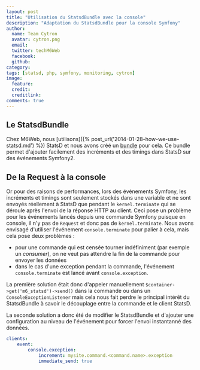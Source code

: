 ```yaml
---
layout: post
title: "Utilisation du StatsdBundle avec la console"
description: "Adaptation du StatsdBundle pour la console Symfony"
author:
  name: Team Cytron
  avatar: cytron.png
  email:
  twitter: techM6Web
  facebook:
  github:
category:
tags: [statsd, php, symfony, monitoring, cytron]
image:
  feature:
  credit:
  creditlink:
comments: true
---
```

## Le StatsdBundle

Chez M6Web, nous [utilisons]({% post_url('2014-01-28-how-we-use-statsd.md') %}) StatsD et nous avons créé un [bundle](https://github.com/M6Web/StatsdBundle) pour cela.
Ce bundle permet d'ajouter facilement des incréments et des timings dans StatsD sur des événements Symfony2.

## De la Request à la console

Or pour des raisons de performances, lors des événements Symfony, les incréments et timings sont seulement stockés dans une variable et ne sont envoyés réellement à StatsD que pendant le `kernel.terminate` qui se déroule après l'envoi de la réponse HTTP au client.
Ceci pose un problème pour les événements lancés depuis une commande Symfony puisque en console, il n'y pas de `Request` et donc pas de `kernel.terminate`.
Nous avons envisagé d'utiliser l'événement `console.terminate` pour palier à cela, mais cela pose deux problèmes :
* pour une commande qui est censée tourner indéfiniment (par exemple un *consumer*), on ne veut pas attendre la fin de la commande pour envoyer les données
* dans le cas d'une exception pendant la commande, l'événement `console.terminate` est lancé avant `console.exception`.

La première solution était donc d'appeler manuellement `$container->get('m6_statsd')->send()` dans la commande ou dans un `ConsoleExceptionListener` mais cela nous fait perdre le principal intérêt du StatsdBundle à savoir le découplage entre la commande et le client StatsD.

La seconde solution a donc été de modifier le StatsdBundle et d'ajouter une configuration au niveau de l'événement pour forcer l'envoi instantanné des données.

```yml
clients:
    event:
        console.exception:
            increment: mysite.command.<command.name>.exception
            immediate_send: true
```

